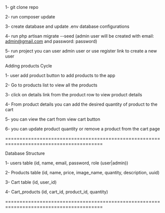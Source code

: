 
1- git clone repo

2- run composer update

3- create database and update .env database configurations

4- run php artisan migrate --seed (admin user will be created with email: admin@gmail.com and password: password)

5- run project you can user admin user or use register link to create a new user

Adding products Cycle

1- user add product button to add products to the app

2- Go to products list to view all the products

3- click on details link from the product row to view product details

4- From product details you can add the desired quantity of product to the cart

5- you can view the cart from view cart button

6- you can update product quantity or remove a product from the cart page

========================================================================================

Database Structure

1- users table (id, name, email, password, role (user|admin))

2- Products table (id, name, price, image_name, quantity, description, uuid)

3- Cart table (id, user_id)

4- Cart_products (id, cart_id, product_id, quantity)


========================================================================================
